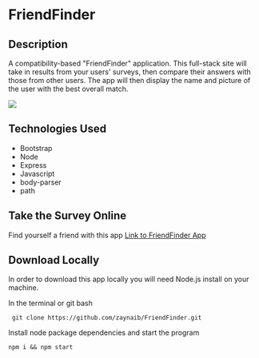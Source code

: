 # FriendFinder

## Description

A compatibility-based "FriendFinder" application.
This full-stack site will take in results from your users' surveys, then compare their answers with those from other users.
The app will then display the name and picture of the user with the best overall match. 

![](http://www.updatepedia.com/wp-content/uploads/2017/08/friendship-day.jpg)

## Technologies Used

* Bootstrap
* Node
* Express
* Javascript
* body-parser
* path

## Take the Survey Online

Find yourself a friend with this app [Link to FriendFinder App](https://dry-garden-14114.herokuapp.com/)

## Download Locally

In order to download this app locally you will need Node.js install on your machine.

In the terminal or git bash

```
 git clone https://github.com/zaynaib/FriendFinder.git

```

Install node package dependencies and start the program 

```
npm i && npm start
```

